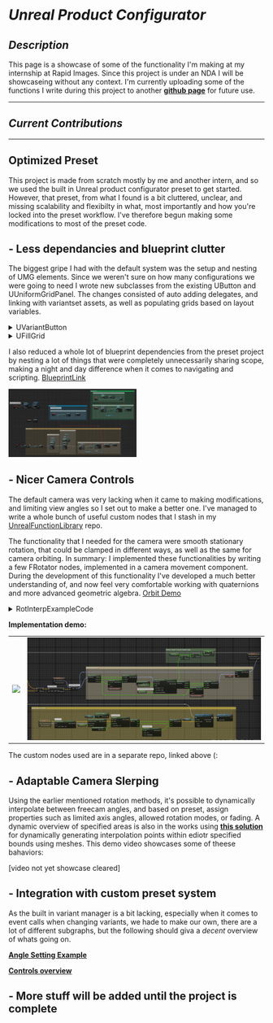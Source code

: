 # *Unreal Product Configurator*

## *Description*

This page is a showcase of some of the functionality I'm making at my internship at Rapid Images. Since this project is under an NDA I will be showcaseing without any context.
I'm currently uploading some of the functions I write during this project to another [**github page**](https://github.com/GBaath/UnrealFunctionLibraries/tree/main/.cpp) for future use.

----

## *Current Contributions*

---

## **Optimized Preset**

This project is made from scratch mostly by me and another intern, and so we used the built in Unreal product configurator preset to get started.
However, that preset, from what I found is a bit cluttered, unclear, and missing scalability and flexibilty in what, most importantly and how you're locked into the preset workflow.
I've therefore begun making some modifications to most of the preset code.

## - Less dependancies and blueprint clutter

The biggest gripe I had with the default system was the setup and nesting of UMG elements. Since we weren't sure on how many configurations we were going to need I wrote new subclasses from the existing UButton and UUniformGridPanel.
The changes consisted of auto adding delegates, and linking with variantset assets, as well as populating grids based on layout variables.
<details>
<summary>UVariantButton</summary>

 ```cpp

#include "VariantButton.h"

void UVariantButton::OnClickDelegate()
{
	ClickedDelegate.Broadcast(Index);
}

void UVariantButton::PostLoad()
{
	Super::PostLoad();

	OnClicked.AddUniqueDynamic(this, &UVariantButton::OnClickDelegate);
}




//TODO Make overload function with/without variantindex instead of -1 index
//negative index for the thumbnail of the whole set
void UVariantButton::NewIconFromVariantIndex(int32 SetIndex, int32 VariantIndex, ULevelVariantSets* VariantSets)
{
	UTexture2D* NewButtonTexture = nullptr;

	if (VariantIndex >= 0) 
		NewButtonTexture = VariantSets->GetVariantSet(SetIndex)->GetVariant(VariantIndex)->GetThumbnail();
	else 
		NewButtonTexture = VariantSets->GetVariantSet(SetIndex)->GetThumbnail();


	if (NewButtonTexture == nullptr) {
		//no thumbnail
		UE_LOG(LogTemp, Warning, TEXT("Missing Thumbnail"));
		return;
	}
 
	FSlateBrush Brush = GetStyle().Normal;
	Brush.SetResourceObject(NewButtonTexture);
	WidgetStyle.SetNormal(Brush);

}

```
</details>

<details>
<summary>UFillGrid</summary>

 ```cpp
#include "FillGrid.h"

void UFillGrid::UpdateContent(FFillGridData FillGridData, int32 NewContentCount, TArray<UUserWidget*>& OutArray){

	//set variables
	GridData.ContentCount = NewContentCount;
	GridData.ColumnsCount = FillGridData.ColumnsCount;
	GridData.ContainedType = FillGridData.ContainedType;


	AddAndPoolChildren();
	ManageGridLayout(OutArray);
}

void UFillGrid::AddAndPoolChildren() {

	//clear excess children
	int j = GetChildrenCount();
	for (int i = j - 1; i >= 0; i--) {
		if (i < GridData.ContentCount)
			break;
		UWidget* child = GetChildAt(i);
		if (child) {
			ChildPool.Add(child);
			child->RemoveFromParent();
		}
	}

	//re-add pooled widgets
	for (int i = j; i < GridData.ContentCount; i++) {

		if (ChildPool.Num() > 0) {
			UWidget* widget = ChildPool.Last();
			if (widget) {
				AddChild(widget);
				ChildPool.RemoveAt(ChildPool.Num() - 1);
			}
		}
		else break;
	}

	//children count could have been updated from pool
	j = GetChildrenCount();

	//Create new widgets if pool has been emptied
	for (int i = j; i < GridData.ContentCount; i++) {

		if (GridData.ContainedType == nullptr) {
			UE_LOG(LogTemp, Warning, TEXT("Missing fillgrid contain type, probably missing from the instanced struct"))
				break;
		}
		UUserWidget* widget = CreateWidget(this, GridData.ContainedType);
		AddChild(widget);
	}
}


void UFillGrid::ManageGridLayout(TArray<UUserWidget*>& OutArray) {

	OutArray.Empty();
	int i = 0;
	for (UWidget* temp : GetAllChildren())
	{
		UUniformGridSlot* Widget = UWidgetLayoutLibrary::SlotAsUniformGridSlot(temp);

		Widget->SetVerticalAlignment(VAlign_Center);
		Widget->SetHorizontalAlignment(HAlign_Center);

		//Enough children to split grid into columns?
		if (GetChildrenCount() > GridData.NrOfRowUntilColumnSplit) {
			if (GridData.ColumnsCount == 0)
				break;

			Widget->SetRow(i / GridData.ColumnsCount);
			//widgets per row
			Widget->SetColumn(i % GridData.ColumnsCount);
		}
		else{
			Widget->SetRow(i);
			//always atleast 1 column
			Widget->SetColumn(0);
		}
		//someshits wrong heeeere
		UUserWidget* casted = (UUserWidget*)temp;
		if (casted != nullptr) 
			OutArray.Add(casted);		



		i++;
	}
}

```

</details>

I also reduced a whole lot of blueprint dependencies from the preset project by nesting a lot of things that were completely unnecessarily sharing scope, making a night and day difference when it comes to navigating and scripting.
[BlueprintLink](https://blueprintue.com/blueprint/2s5nlr5o/)

<img src="Images\VManagerControls_demo.png" width="50%"/>

## - Nicer Camera Controls

The default camera was very lacking when it came to making modifications, and limiting view angles so I set out to make a better one. 
I've managed to write a whole bunch of useful custom nodes that I stash in my [UnrealFunctionLibrary](https://github.com/GBaath/UnrealFunctionLibraries/blob/main/.cpp/CommonFunctions.cpp) repo.

The functionality that I needed for the camera were smooth stationary rotation, that could be clamped in different ways, as well as the same for camera orbiting.
In summary: I implemented these functionalities by writing a few FRotator nodes, implemented in a camera movement component.
During the development of this functionality I've developed a much better understanding of, and now feel very comfortable working with quaternions and more advanced geometric algebra.
[Orbit Demo](https://blueprintue.com/blueprint/ovfeibwn/)

<details>
<summary>RotInterpExampleCode</summary>

 ```cpp
FRotator UCommonFunctions::SmoothClampRotation(FRotator InRotator, FRotator ReferenceRotation, float DeltaTime, UPARAM(ref) double& Alpha, float& OutClampStrength, float InnerRadius = 15, float OuterRadius = 25, float ClampStrengthMultiplier = 1)
{

    OutClampStrength = 0;
    //vector of inrot
    FVector v = (InRotator.Quaternion()*ReferenceRotation.Quaternion().Inverse()).Euler();

    //within bounds
    if (v.Size() <= InnerRadius) {
        return InRotator;
    }

    float factor = (OuterRadius - InnerRadius) / FMath::Clamp(OuterRadius - v.Size(), 1, 100);

    FQuat QuatInRotator = InRotator.Quaternion()*ReferenceRotation.Quaternion().Inverse();
    FQuat QuatInverseIn = QuatInRotator.Inverse().GetNormalized();
    FQuat QuatScaledToMinRadius = FQuat(QuatInRotator.GetRotationAxis(), FMath::DegreesToRadians(InnerRadius));
    FQuat QuatScaledToMaxRadius = FQuat(QuatInRotator.GetRotationAxis(), FMath::DegreesToRadians(OuterRadius));

    //Recalculate InverseLerp
    Alpha = UKismetMathLibrary::NormalizeToRange(v.Size(), InnerRadius, OuterRadius);

    //Interp To Target
    Alpha = FMath::Clamp(FMath::FInterpTo(Alpha, 0, DeltaTime, ClampStrengthMultiplier),0,1);

    //for use to ex. scale input speed
    OutClampStrength = Alpha;

    //Slerped from outer towards inner
    FQuat T = FQuat::Slerp(QuatScaledToMinRadius, QuatScaledToMaxRadius, Alpha);

    return (T*ReferenceRotation.Quaternion()).Rotator();
}
```

</details>

**Implementation demo:**
<table>
  <tr>
    <td><img src="Images\SmoothOrbit_demo.gif"/></td>
    <td><img src="Images\OrbitSmoothClampBlueprint_demo.png" /></td>
  </tr>
</table>

The custom nodes used are in a separate repo, linked above (:

##  - Adaptable Camera Slerping

Using the earlier mentioned rotation methods, it's possible to dynamically interpolate between freecam angles, and based on preset, assign properties such as limited axis angles, allowed rotation modes, or fading.
A dynamic overview of specified areas is also in the works using [**this solution**](https://github.com/GBaath/MeshVectorGeneratorUnreal/tree/main) for dynamically generating interpolation points within ediotr specified bounds using meshes.
This demo video showcases some of theese bahaviors:

[video not yet showcase cleared]

## - Integration with custom preset system

As the built in variant manager is a bit lacking, especially when it comes to event calls when changing variants, we hade to make our own, there are a lot of different subgraphs, but the following should giva a *decent* overview of whats going on.

[**Angle Setting Example**](https://blueprintue.com/blueprint/-g9zlyns/)

[**Controls overview**](https://blueprintue.com/blueprint/873z-46x/)

## - More stuff will be added until the project is complete
